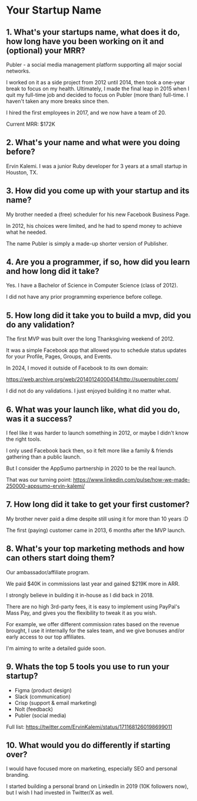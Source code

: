 # Your Startup Name

## 1. What's your startups name, what does it do, how long have you been working on it and (optional) your MRR?
Publer - a social media management platform supporting all major social networks.

I worked on it as a side project from 2012 until 2014, then took a one-year break to focus on my health. Ultimately, I made the final leap in 2015 when I quit my full-time job and decided to focus on Publer (more than) full-time. I haven't taken any more breaks since then.

I hired the first employees in 2017, and we now have a team of 20.

Current MRR: $172K

## 2. What's your name and what were you doing before?
Ervin Kalemi. I was a junior Ruby developer for 3 years at a small startup in Houston, TX.

## 3. How did you come up with your startup and its name?
My brother needed a (free) scheduler for his new Facebook Business Page.

In 2012, his choices were limited, and he had to spend money to achieve what he needed.

The name Publer is simply a made-up shorter version of Publisher.

## 4. Are you a programmer, if so, how did you learn and how long did it take?
Yes. I have a Bachelor of Science in Computer Science (class of 2012).

I did not have any prior programming experience before college. 

## 5. How long did it take you to build a mvp, did you do any validation?
The first MVP was built over the long Thanksgiving weekend of 2012.

It was a simple Facebook app that allowed you to schedule status updates for your Profile, Pages, Groups, and Events.

In 2024, I moved it outside of Facebook to its own domain:

https://web.archive.org/web/20140124000414/http://superpubler.com/

I did not do any validations. I just enjoyed building it no matter what.

## 6. What was your launch like, what did you do, was it a success?
I feel like it was harder to launch something in 2012, or maybe I didn't know the right tools.

I only used Facebook back then, so it felt more like a family & friends gathering than a public launch.

But I consider the AppSumo partnership in 2020 to be the real launch.

That was our turning point: https://www.linkedin.com/pulse/how-we-made-250000-appsumo-ervin-kalemi/

## 7. How long did it take to get your first customer?
My brother never paid a dime despite still using it for more than 10 years :D

The first (paying) customer came in 2013, 6 months after the MVP launch.

## 8. What's your top marketing methods and how can others start doing them?
Our ambassador/affiliate program.

We paid $40K in commissions last year and gained $219K more in ARR.

I strongly believe in building it in-house as I did back in 2018. 

There are no high 3rd-party fees, it is easy to implement using PayPal's Mass Pay, and gives you the flexibility to tweak it as you wish.

For example, we offer different commission rates based on the revenue brought, I use it internally for the sales team, and we give bonuses and/or early access to our top affiliates.

I'm aiming to write a detailed guide soon.

## 9. Whats the top 5 tools you use to run your startup?
- Figma (product design)
- Slack (communication)
- Crisp (support & email marketing)
- Nolt (feedback)
- Publer (social media)

Full list: https://twitter.com/ErvinKalemi/status/1711681260198699011

## 10. What would you do differently if starting over?
I would have focused more on marketing, especially SEO and personal branding.

I started building a personal brand on LinkedIn in 2019 (10K followers now), but I wish I had invested in Twitter/X as well.

